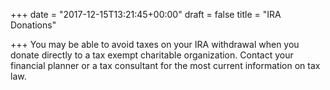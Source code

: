 +++
date = "2017-12-15T13:21:45+00:00"
draft = false
title = "IRA Donations"

+++
You may be able to avoid taxes on your IRA withdrawal when you donate directly to a tax exempt charitable organization.  Contact your financial planner or a tax consultant for the most current information on tax law.
